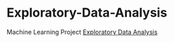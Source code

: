# Exploratory-Data-Analysis
Machine Learning Project
[Exploratory Data Analysis](https://github.com/teefortech/Exploratory-Data-Analysis/blob/main/Sales_Data_Analysis.ipynb)
